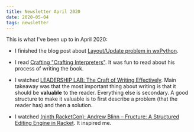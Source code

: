 ```yaml
---
title: Newsletter April 2020
date: 2020-05-04
tags: newsletter
---
```


This is what I've been up to in April 2020:

* I finished the blog post about [Layout/Update problem in
  wxPython](/writing/wx-layout-update/index.html).

* I read [Crafting "Crafting
  Interpreters"](http://journal.stuffwithstuff.com/2020/04/05/crafting-crafting-interpreters/).
  It was fun to read about his process of writing the book.

* I watched [LEADERSHIP LAB: The Craft of Writing
  Effectively](https://www.youtube.com/watch?v=vtIzMaLkCaM&t=1843s). Main
  takeaway was that the most important thing about writing is that it should be
  **valuable** to the reader. Everything else is secondary. A good structure to
  make it valuable is to first describe a problem (that the reader has) and
  then a solution.

* I watched [(ninth RacketCon): Andrew Blinn – Fructure: A Structured Editing
  Engine in Racket](https://www.youtube.com/watch?v=CnbVCNIh1NA). It inspired
  me.
